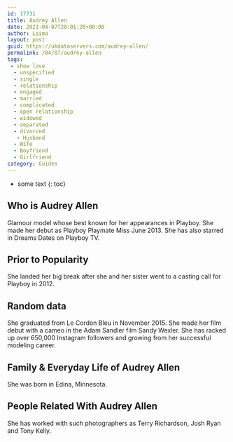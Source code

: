 ```yaml
---
id: 17731
title: Audrey Allen
date: 2021-04-07T20:01:20+00:00
author: Laima
layout: post
guid: https://ukdataservers.com/audrey-allen/
permalink: /04/07/audrey-allen
tags:
 - show love
  - unspecified
  - single
  - relationship
  - engaged
  - married
  - complicated
  - open relationship
  - widowed
  - separated
  - divorced
   - Husband
  - Wife
  - Boyfriend
  - Girlfriend
category: Guides
---
```


* some text
{: toc}


## Who is Audrey Allen
                  
                  
                  
Glamour model whose best known for her appearances in Playboy. She made her debut as Playboy Playmate Miss June 2013. She has also starred in Dreams Dates on Playboy TV.
                  
              
            
              
            
                
                
                
## Prior to Popularity
                  
                  
                  
She landed her big break after she and her sister went to a casting call for Playboy in 2012.
                  
              
            
              
            
                
                
                
## Random data
                  
                  
                  
She graduated from Le Cordon Bleu in November 2015. She made her film debut with a cameo in the Adam Sandler film Sandy Wexler. She has racked up over 650,000 Instagram followers and growing from her successful modeling career. 
                  
              
            
              
            
                
                
                
## Family & Everyday Life of Audrey Allen
                  
                  
                  
She was born in Edina, Minnesota.
                  
              
            
              
            
                
                
                
## People Related With Audrey Allen
                  
                  
                  
She has worked with such photographers as Terry Richardson, Josh Ryan and Tony Kelly.
                  
              
            
              
            
                
              
            
              
              
            
            
              
            
          
          
          